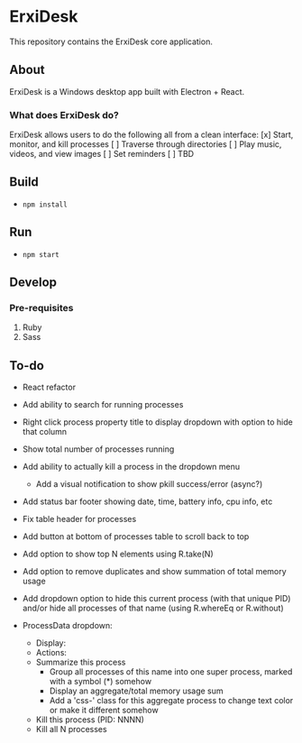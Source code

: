 # ErxiDesk

This repository contains the ErxiDesk core application.

## About

ErxiDesk is a Windows desktop app built with Electron + React.

### What does ErxiDesk do?

ErxiDesk allows users to do the following all from a clean interface:
[x] Start, monitor, and kill processes
[ ] Traverse through directories
[ ] Play music, videos, and view images
[ ] Set reminders
[ ] TBD

## Build
- ```npm install```

## Run
- ```npm start```

## Develop

### Pre-requisites
1. Ruby
2. Sass

## To-do
- React refactor
- Add ability to search for running processes
- Right click process property title to display dropdown with option to hide that column
- Show total number of processes running
- Add ability to actually kill a process in the dropdown menu
  - Add a visual notification to show pkill success/error (async?)
- Add status bar footer showing date, time, battery info, cpu info, etc
- Fix table header for processes
- Add button at bottom of processes table to scroll back to top
- Add option to show top N elements using R.take(N)
- Add option to remove duplicates and show summation of total memory usage
- Add dropdown option to hide this current process (with that unique PID) and/or hide all processes of that name (using R.whereEq or R.without)

- ProcessData dropdown:
    - Display:
    - Actions:
    * Summarize this process
        - Group all processes of this name into one super process, marked with a symbol (*) somehow
        - Display an aggregate/total memory usage sum
        - Add a 'css-' class for this aggregate process to change text color or make it different somehow
    * Kill this process (PID: NNNN)
    * Kill all N <process name> processes
